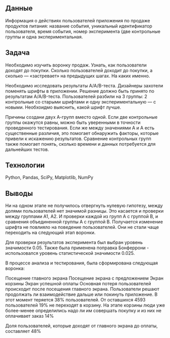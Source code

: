 ## Данные

Информация о действиях пользователей приложения по продаже продуктов питания: название события, уникальный идентификатор пользователя, время события, номер эксперимента (две контрольные группы и одна экспериментальная.

## Задача

Необходимо изучить воронку продаж. Узнать, как пользователи доходят до покупки. Сколько пользователей доходит до покупки, а сколько — «застревает» на предыдущих шагах. На каких именно.

Необходимо исследовать результаты A/A/B-теста. Дизайнеры захотели поменять шрифты в приложении. Решение должно быть принято по результатам A/A/B-теста. Пользователей разбили на 3 группы: 2 контрольные со старыми шрифтами и одну экспериментальную — с новыми. Необхоидмо выяснить, какой шрифт лучше.

Причины создани двух А-групп вместо одной. Если две контрольные группы окажутся равны, можно быть уверенными в точности проведенного тестирования. Если же между значениями A и A есть существенные различия, это помогает обнаружить факторы, которые привели к искажению результатов. Сравнение контрольных групп также помогает понять, сколько времени и данных потребуется для дальнейших тестов.

## Технологии

Python, Pandas, SciPy, Matplotlib, NumPy

## Выводы

Ни на одном этапе не получилось отвергнуть нулевую гипотезу, между долями пользователей нет значимой разницы. Это касается и проверки между группами А1, А2. И проверки каждой из групп А с группой В, и сравнения объединенной группы А с группой В. Получается изменение шрифта не повлияло на поведение пользователей. Они не стали чаще переходить на следующий этап воронки.

Для проверки результатов эксперимента был выбран уровень значимости 0.05. Также была применена поправка Бонферрони - использовался уровень статистической значимости 0.025.

В процессе анализа и тестирования, была сформирована следующая воронка:

Посещение главного экрана
Посещение экрана с предложением
Экран корзины
Экран успешной оплаты
Основная потеря пользователей происходит после посещения главного экрана. Пользователи решают продолжать ли взаимодействие дальше или покинуть приложение. В этот момент теряется 38% пользователей. От оставшихся 4593 пользователей 19% не переходят в корзину. На этапе корзины люди уже более-менее определились надо ли им совершать покупку и из них не оплачивает заказ 14%

Доля пользователей, которые доходят от главного экрана до оплаты, составляет 48%
